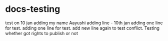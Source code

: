 # docs-testing
test on 10 jan
adding my name Aayushi
adding line - 10th jan
adding one line for test.
adding one line for test.
add new line again to test conflict.
Testing whether got rights to publish or not